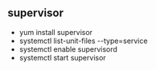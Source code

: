 ## supervisor

* yum install supervisor
* systemctl list-unit-files --type=service
* systemctl enable supervisord
* systemctl start supervisor
